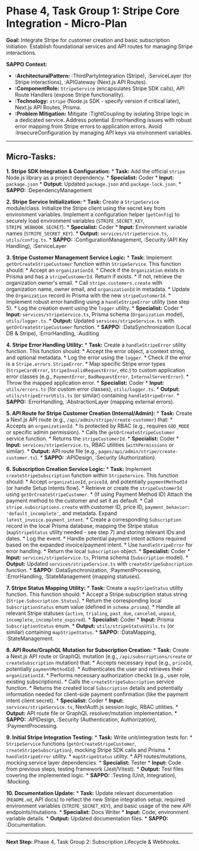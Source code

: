 # Phase 4, Task Group 1: Stripe Core Integration - Micro-Plan

**Goal:** Integrate Stripe for customer creation and basic subscription initiation. Establish foundational services and API routes for managing Stripe interactions.

**SAPPO Context:**
*   **:ArchitecturalPattern:** :ThirdPartyIntegration (Stripe), :ServiceLayer (for Stripe interactions), :APIGateway (Next.js API Routes).
*   **:ComponentRole:** `StripeService` (encapsulates Stripe SDK calls), API Route Handlers (expose Stripe functionality).
*   **:Technology:** `stripe` (Node.js SDK - specify version if critical later), Next.js API Routes, Prisma.
*   **:Problem Mitigation:** Mitigate :TightCoupling by isolating Stripe logic in a dedicated service. Address potential :ErrorHandling issues with robust error mapping from Stripe errors to application errors. Avoid :InsecureConfiguration by managing API keys via environment variables.

---

## Micro-Tasks:

**1. Stripe SDK Integration & Configuration:**
    *   **Task:** Add the official `stripe` Node.js library as a project dependency.
    *   **Specialist:** Coder
    *   **Input:** `package.json`
    *   **Output:** Updated `package.json` and `package-lock.json`.
    *   **SAPPO:** :DependencyManagement

**2. Stripe Service Initialization:**
    *   **Task:** Create a `StripeService` module/class. Initialize the Stripe client using the secret key from environment variables. Implement a configuration helper (`getConfig`) to securely load environment variables (`STRIPE_SECRET_KEY`, `STRIPE_WEBHOOK_SECRET`).
    *   **Specialist:** Coder
    *   **Input:** Environment variable names (`STRIPE_SECRET_KEY`).
    *   **Output:** `services/stripeService.ts`, `utils/config.ts`.
    *   **SAPPO:** :ConfigurationManagement, :Security (API Key Handling), :ServiceLayer

**3. Stripe Customer Management Service Logic:**
    *   **Task:** Implement `getOrCreateStripeCustomer` function within `StripeService`. This function should:
        *   Accept an `organizationId`.
        *   Check if the `Organization` exists in Prisma and has a `stripeCustomerId`. Return if exists.
        *   If not, retrieve the organization owner's email.
        *   Call `stripe.customers.create` with organization name, owner email, and `organizationId` in metadata.
        *   Update the `Organization` record in Prisma with the new `stripeCustomerId`.
        *   Implement robust error handling using a `handleStripeError` utility (see step 5).
        *   Log the creation event using the `logger` utility.
    *   **Specialist:** Coder
    *   **Input:** `services/stripeService.ts`, Prisma schema (`Organization` model), `utils/logger.ts`.
    *   **Output:** Updated `services/stripeService.ts` with `getOrCreateStripeCustomer` function.
    *   **SAPPO:** :DataSynchronization (Local DB & Stripe), :ErrorHandling, :Auditing

**4. Stripe Error Handling Utility:**
    *   **Task:** Create a `handleStripeError` utility function. This function should:
        *   Accept the error object, a context string, and optional metadata.
        *   Log the error using the `logger`.
        *   Check if the error is a `Stripe.errors.StripeError`.
        *   Map specific Stripe error types (`StripeCardError`, `StripeInvalidRequestError`, etc.) to custom application error classes (e.g., `PaymentError`, `BadRequestError`, `InternalServerError`).
        *   Throw the mapped application error.
    *   **Specialist:** Coder
    *   **Input:** `utils/errors.ts` (for custom error classes), `utils/logger.ts`.
    *   **Output:** `utils/stripeErrorUtils.ts` (or similar) containing `handleStripeError`.
    *   **SAPPO:** :ErrorHandling, :AbstractionLayer (mapping external errors).

**5. API Route for Stripe Customer Creation (Internal/Admin):**
    *   **Task:** Create a Next.js API route (e.g., `/api/admin/stripe/create-customer`) that:
        *   Accepts an `organizationId`.
        *   Is protected by RBAC (e.g., requires `GOD_MODE` or specific admin permission).
        *   Calls the `getOrCreateStripeCustomer` service function.
        *   Returns the `stripeCustomerId`.
    *   **Specialist:** Coder
    *   **Input:** `services/stripeService.ts`, RBAC utilities (`withPermissions` or similar).
    *   **Output:** API route file (e.g., `pages/api/admin/stripe/create-customer.ts`).
    *   **SAPPO:** :APIDesign, :Security (Authorization).

**6. Subscription Creation Service Logic:**
    *   **Task:** Implement `createStripeSubscription` function within `StripeService`. This function should:
        *   Accept `organizationId`, `priceId`, and potentially `paymentMethodId` (or handle Setup Intents flow).
        *   Retrieve or create the `stripeCustomerId` using `getOrCreateStripeCustomer`.
        *   (If using Payment Method ID) Attach the payment method to the customer and set it as default.
        *   Call `stripe.subscriptions.create` with customer ID, price ID, `payment_behavior: 'default_incomplete'`, and metadata. Expand `latest_invoice.payment_intent`.
        *   Create a corresponding `Subscription` record in the local Prisma database, mapping the Stripe status (`mapStripeStatus` utility needed - see step 7) and storing relevant IDs and dates.
        *   Log the event.
        *   Handle potential payment intent actions required based on the expanded invoice/payment intent.
        *   Use `handleStripeError` for error handling.
        *   Return the local `Subscription` object.
    *   **Specialist:** Coder
    *   **Input:** `services/stripeService.ts`, Prisma schema (`Subscription` model).
    *   **Output:** Updated `services/stripeService.ts` with `createStripeSubscription` function.
    *   **SAPPO:** :DataSynchronization, :PaymentProcessing, :ErrorHandling, :StateManagement (mapping statuses).

**7. Stripe Status Mapping Utility:**
    *   **Task:** Create a `mapStripeStatus` utility function. This function should:
        *   Accept a Stripe subscription status string (`Stripe.Subscription.Status`).
        *   Return the corresponding local `SubscriptionStatus` enum value (defined in `schema.prisma`).
        *   Handle all relevant Stripe statuses (`active`, `trialing`, `past_due`, `canceled`, `unpaid`, `incomplete`, `incomplete_expired`).
    *   **Specialist:** Coder
    *   **Input:** Prisma `SubscriptionStatus` enum.
    *   **Output:** `utils/stripeStatusUtils.ts` (or similar) containing `mapStripeStatus`.
    *   **SAPPO:** :DataMapping, :StateManagement.

**8. API Route/GraphQL Mutation for Subscription Creation:**
    *   **Task:** Create a Next.js API route or GraphQL mutation (e.g., `/api/subscriptions/create` or `createSubscription` mutation) that:
        *   Accepts necessary input (e.g., `priceId`, potentially `paymentMethodId`).
        *   Authenticates the user and retrieves their `organizationId`.
        *   Performs necessary authorization checks (e.g., user role, existing subscriptions).
        *   Calls the `createStripeSubscription` service function.
        *   Returns the created local `Subscription` details and potentially information needed for client-side payment confirmation (like the payment intent client secret).
    *   **Specialist:** Coder
    *   **Input:** `services/stripeService.ts`, NextAuth.js session logic, RBAC utilities.
    *   **Output:** API route file or GraphQL resolver/mutation implementation.
    *   **SAPPO:** :APIDesign, :Security (Authentication, Authorization), :PaymentProcessing.

**9. Initial Stripe Integration Testing:**
    *   **Task:** Write unit/integration tests for:
        *   `StripeService` functions (`getOrCreateStripeCustomer`, `createStripeSubscription`), mocking Stripe SDK calls and Prisma.
        *   `handleStripeError` utility.
        *   `mapStripeStatus` utility.
        *   API routes/mutations, mocking service layer dependencies.
    *   **Specialist:** Tester
    *   **Input:** Code from previous steps, testing framework (Jest/Vitest).
    *   **Output:** Test files covering the implemented logic.
    *   **SAPPO:** :Testing (Unit, Integration), :Mocking.

**10. Documentation Update:**
    *   **Task:** Update relevant documentation (`README.md`, API docs) to reflect the new Stripe integration setup, required environment variables (`STRIPE_SECRET_KEY`), and basic usage of the new API endpoints/mutations.
    *   **Specialist:** Docs Writer
    *   **Input:** Code, environment variable details.
    *   **Output:** Updated documentation files.
    *   **SAPPO:** :Documentation.

---
**Next Step:** Phase 4, Task Group 2: Subscription Lifecycle & Webhooks.